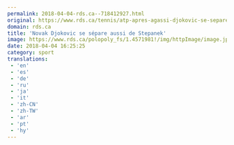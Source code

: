```yaml
---
permalink: 2018-04-04-rds.ca--718412927.html
original: https://www.rds.ca/tennis/atp-apres-agassi-djokovic-se-separe-de-stepanek-1.6026250?localLinksEnabled=false
domain: rds.ca
title: 'Novak Djokovic se sépare aussi de Stepanek'
image: https://www.rds.ca/polopoly_fs/1.4571981!/img/httpImage/image.jpg_gen/derivatives/details-xhdpi/image.jpg
date: 2018-04-04 16:25:25
category: sport
translations: 
 - 'en'
 - 'es'
 - 'de'
 - 'ru'
 - 'ja'
 - 'it'
 - 'zh-CN'
 - 'zh-TW'
 - 'ar'
 - 'pt'
 - 'hy'
---
```


